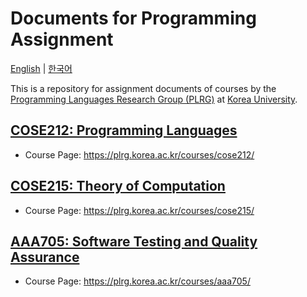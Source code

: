 # Documents for Programming Assignment

[English](./README.md) | [한국어](./README.ko.md)

This is a repository for assignment documents of courses by the [Programming Languages Research Group (PLRG)](https://plrg.korea.ac.kr/) at [Korea University](https://korea.ac.kr).

## [**COSE212: Programming Languages**](./cose212/)

* Course Page: https://plrg.korea.ac.kr/courses/cose212/

## [**COSE215: Theory of Computation**](./cose215/)

* Course Page: https://plrg.korea.ac.kr/courses/cose215/

## [**AAA705: Software Testing and Quality Assurance**](./aaa705/)

* Course Page: https://plrg.korea.ac.kr/courses/aaa705/
